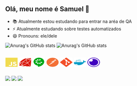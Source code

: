 ## Olá, meu nome é Samuel 👋

- 📚 Atualmente estou estudando para entrar na aréa de QA
- ⚡ Atualmente estudando sobre testes automatizados
- 😄 Pronouns: ele/dele

![Anurag's GitHub stats](https://github-readme-stats.vercel.app/api?username=Samuelribeiro-qa&show_icons=true&theme=highcontrast)
![Anurag's GitHub stats](https://github-readme-stats.vercel.app/api?username=Samuelribeiro-qa&hide=contribs&theme=highcontrast)

<div style="display: inline_block"><br>
<img align="center" alt="Rafa-Js" height="30" width="40" src="https://raw.githubusercontent.com/devicons/devicon/master/icons/javascript/javascript-plain.svg">
<img align="center" alt="Rafa-Js" height="30" width="40" src="https://raw.githubusercontent.com/devicons/devicon/master/icons/ruby/ruby-plain.svg">
<img align="center" alt="Rafa-Js" height="30" width="40" src="https://raw.githubusercontent.com/devicons/devicon/master/icons/cucumber/cucumber-plain.svg">
<img align="center" alt="Rafa-Js" height="30" width="40" src="https://raw.githubusercontent.com/devicons/devicon/master/icons/postman/postman-plain.svg">
 <img align="center" alt="Rafa-Js" height="30" width="40" src="https://raw.githubusercontent.com/devicons/devicon/master/icons/git/git-plain.svg">
<img align="center" alt="Rafa-Js" height="30" width="40" src="https://raw.githubusercontent.com/devicons/devicon/master/icons/docker/docker-plain.svg"> 
 <img align="center" alt="Rafa-Js" height="30" width="40" src="https://raw.githubusercontent.com/devicons/devicon/master/icons/insomnia/insomnia-plain.svg"> 
</div>

 ##
<div>
<a href="https://instagram.com/samuka_v.v.r" target="_blank"><img src="https://img.shields.io/badge/-Instagram-%23E4405F?style=for-the-badge&logo=instagram&logoColor=white" target="_blank"></a>
<a href = "mailto:samuelvinicius.vr@gmail.com"><img src="https://img.shields.io/badge/-Gmail-%23333?style=for-the-badge&logo=gmail&logoColor=white" target="_blank"></a>
<a href="https://www.linkedin.com/in/samuel-vinicius-a5738a346" target="_blank"><img src="https://img.shields.io/badge/-LinkedIn-%230077B5?style=for-the-badge&logo=linkedin&logoColor=white" target="_blank"></a>
<a href=
</div>
